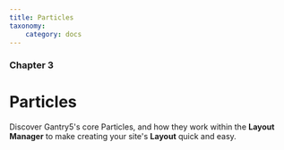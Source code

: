 ```yaml
---
title: Particles
taxonomy:
    category: docs
---
```


### Chapter 3

# Particles

Discover Gantry5's core Particles, and how they work within the **Layout Manager** to make creating your site's **Layout** quick and easy.
